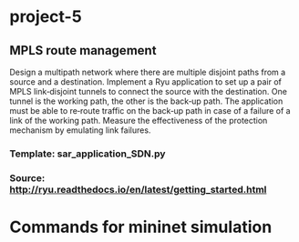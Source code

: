 # project-5
## MPLS route management

Design a multipath network where there are multiple disjoint paths
from a source and a destination. Implement a Ryu application to set
up a pair of MPLS link‐disjoint tunnels to connect the source with
the destination. One tunnel is the working path, the other is the
back‐up path. The application must be able to re‐route traffic on
the back‐up path in case of a failure of a link of the working path.
Measure the effectiveness of the protection mechanism by
emulating link failures.

### Template: sar_application_SDN.py

### Source: http://ryu.readthedocs.io/en/latest/getting_started.html

# Commands for mininet simulation

